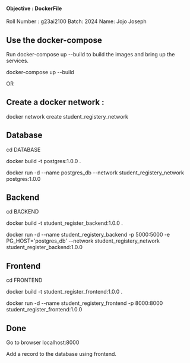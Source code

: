 #### Objective : DockerFile

Roll Number : g23ai2100
Batch: 2024
Name: Jojo Joseph

## Use the  docker-compose
Run docker-compose up --build to build the images and bring up the services.

docker-compose up --build

OR 

## Create a docker network :

docker network create student_registery_network

## Database

cd DATABASE

docker build -t postgres:1.0.0 .

docker run -d --name postgres_db --network student_registery_network postgres:1.0.0

## Backend

cd BACKEND

docker build -t student_register_backend:1.0.0 .

docker run -d --name student_registery_backend -p 5000:5000 -e PG_HOST='postgres_db' --network student_registery_network student_register_backend:1.0.0

## Frontend

cd FRONTEND

docker build -t student_register_frontend:1.0.0 .

docker run -d --name student_registery_frontend -p 8000:8000 student_register_frontend:1.0.0

## Done

Go to browser localhost:8000

Add a record to the database using frontend.
